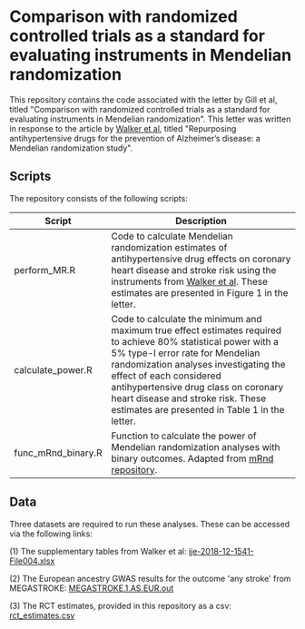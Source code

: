 
# Comparison with randomized controlled trials as a standard for evaluating instruments in Mendelian randomization

This repository contains the code associated with the letter by Gill et al, titled "Comparison with randomized controlled trials as a standard for evaluating instruments in Mendelian randomization". This letter was written in response to the article by [Walker et al](https://doi.org/10.1093/ije/dyz155), titled "Repurposing antihypertensive drugs for the prevention of Alzheimer’s disease: a Mendelian randomization study".

## Scripts

The repository consists of the following scripts:

| Script             | Description                                                                                                                                                                                                                                                                                   |
|--------------------|-----------------------------------------------------------------------------------------------------------------------------------------------------------------------------------------------------------------------------------------------------------------------------------------------|
| perform_MR.R       | Code to calculate Mendelian randomization estimates of antihypertensive drug effects on coronary heart disease and stroke risk using the instruments from [Walker et al](https://doi.org/10.1093/ije/dyz155). These estimates are presented in Figure 1 in the letter.                        |
| calculate_power.R  | Code to calculate the minimum and maximum true effect estimates required to achieve 80% statistical power with a 5% type-I error rate for Mendelian randomization analyses investigating the effect of each considered antihypertensive drug class on coronary heart disease and stroke risk. These estimates are presented in Table 1 in the letter. |
| func_mRnd_binary.R | Function to calculate the power of Mendelian randomization analyses with binary outcomes. Adapted from [mRnd repository](https://github.com/kn3in/mRnd/blob/master/functions.R).                                                                                                              |

## Data

Three datasets are required to run these analyses. These can be accessed via the following links:

(1) The supplementary tables from Walker et al: [ije-2018-12-1541-File004.xlsx](https://doi.org/10.1093/ije/dyz155)

(2) The European ancestry GWAS results for the outcome 'any stroke' from MEGASTROKE: [MEGASTROKE.1.AS.EUR.out](http://www.megastroke.org/) 

(3) The RCT estimates, provided in this repository as a csv: [rct_estimates.csv](https://github.com/venexia/rct-instrument-comparison/blob/master/rct_estimates.csv)
